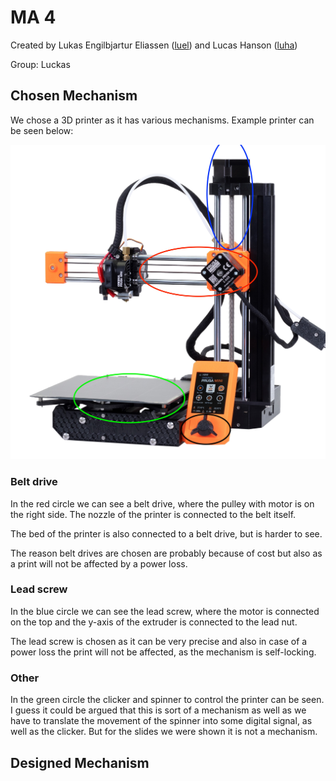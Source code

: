 # MA 4

Created by Lukas Engilbjartur Eliassen ([luel](mailto:luel@itu.dk)) and Lucas Hanson ([luha](mailto:luha@itu.dk))

Group: Luckas

## Chosen Mechanism

We chose a 3D printer as it has various mechanisms.
Example printer can be seen below:

![3D Printer](assets/3d.jpg)

### Belt drive

In the red circle we can see a belt drive, where the pulley with motor is on the right side.
The nozzle of the printer is connected to the belt itself.

The bed of the printer is also connected to a belt drive, but is harder to see.

The reason belt drives are chosen are probably because of cost but also as a print will not be affected by a power loss.

### Lead screw

In the blue circle we can see the lead screw, where the motor is connected on the top and the y-axis of the extruder is connected to the lead nut.

The lead screw is chosen as it can be very precise and also in case of a power loss the print will not be affected, as the mechanism is self-locking.

### Other

In the green circle the clicker and spinner to control the printer can be seen.
I guess it could be argued that this is sort of a mechanism as well as we have to translate the movement of the spinner into some digital signal, as well as the clicker.
But for the slides we were shown it is not a mechanism.

## Designed Mechanism

